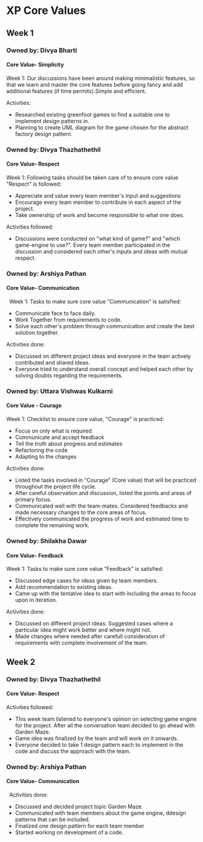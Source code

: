 # XP Core Values

## Week 1

### Owned by: Divya Bharti
#### Core Value- Simplicity

Week 1: Our discussions have been around making minimalistic features, so that we learn and master the core features before going fancy and add additional features (if time permits).Simple and efficient.

Activities:
* Researched existing greenfoot games to find a suitable one to implement design patterns in.
* Planning to create UML diagram for the game chosen for the abstract factory design pattern.

### Owned by: Divya Thazhathethil
#### Core Value- Respect

Week 1: Following tasks should be taken care of to ensure core value "Respect" is followed:
* Appreciate and value every team member's input and suggestions
* Encourage every team member to contribute in each aspect of the project.
* Take ownership of work and become responsible to what one does.

Activities followed:
* Discussions were conducted on "what kind of game?" and "which game-engine to use?". Every team member participated in the discussion and considered each other's inputs and ideas with mutual respect.

### Owned by: Arshiya Pathan
#### Core Value- Communication
 
Week 1: Tasks to make sure core value "Communication" is satisfied:
* Communicate face to face daily.
* Work Together from requirements to code.
* Solve each other's problem through communication and create the best solution together.


Activities done:
* Discussed on different project ideas and everyone in the team actively contributed and shared ideas. 
* Everyone tried to understand overall concept and helped each other by solving doubts regarding the requirements. 

### Owned by: Uttara Vishwas Kulkarni
#### Core Value - Courage
Week 1: Checklist to ensure core value, "Courage" is practiced:
* Focus on only what is required
* Communicate and accept feedback
* Tell the truth about progress and estimates
* Refactoring the code
* Adapting to the changes

Activities done:
* Listed the tasks involved in "Courage" (Core value) that will be practiced throughout the project life cycle.
* After careful observation and discussion, listed the points and areas of primary focus.
* Communicated well with the team-mates. Considered feedbacks and made necessary changes to the core areas of focus.
* Effectively communicated the progress of work and estimated time to complete the remaining work.

### Owned by: Shilakha Dawar
#### Core Value- Feedback

Week 1: Tasks to make sure core value "Feedback" is satisfied:
* Discussed edge cases for ideas given by team members.
* Add recommendation to existing ideas.
* Came up with the tentative idea to start with including the areas to focus upon in iteration. 

Activities done:
* Discussed on different project ideas. Suggested cases where a particular idea might work better and where might not. 
* Made changes where needed after carefull consideration of requirements with complete involvement of the team.  


## Week 2

### Owned by: Divya Thazhathethil
#### Core Value- Respect

Activities followed:
* This week team listened to everyone's opinion on selecting game engine for the project. After all the conversation team decided to go ahead with Garden Maze.
* Game idea was finalized by the team and will work on it onwards.
* Everyone decided to take 1 design pattern each to implement in the code and discuss the approach with the team.


### Owned by: Arshiya Pathan
#### Core Value- Communication
 
Activities done: 
* Discussed and decided project topic Garden Maze. 
* Communicated with team members about the game engine, ddesign patterns that can be included.
* Finalized one design pattern for each team member
* Started working on development of a code.
